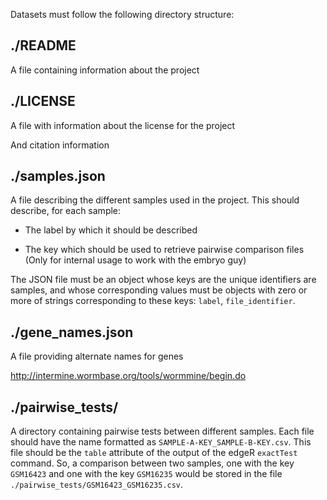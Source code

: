 Datasets must follow the following directory structure:

## ./README

A file containing information about the project


## ./LICENSE

A file with information about the license for the project

And citation information


## ./samples.json

A file describing the different samples used in the project. This should describe, for each sample:

  - The label by which it should be described

  - The key which should be used to retrieve pairwise comparison files (Only for internal usage to work with the embryo guy)

The JSON file must be an object whose keys are the unique identifiers are samples, and whose corresponding values must be objects with zero or more of strings corresponding to these keys: `label`, `file_identifier`.


## ./gene\_names.json

A file providing alternate names for genes

<http://intermine.wormbase.org/tools/wormmine/begin.do>


## ./pairwise\_tests/

A directory containing pairwise tests between different samples. Each file should have the name formatted as `SAMPLE-A-KEY_SAMPLE-B-KEY.csv`. This file should be the `table` attribute of the output of the edgeR `exactTest` command. So, a comparison between two samples, one with the key `GSM16423` and one with the key `GSM16235` would be stored in the file `./pairwise_tests/GSM16423_GSM16235.csv`.
